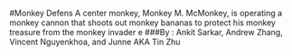 #Monkey Defens
A center monkey, Monkey M. McMonkey, is operating a monkey cannon that shoots out monkey bananas to protect his monkey treasure from the monkey invader
e 
###By : Ankit Sarkar, Andrew Zhang, Vincent Nguyenkhoa, and Junne AKA Tin Zhu

